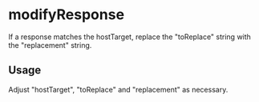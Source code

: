 # modifyResponse

If a response matches the hostTarget, replace the "toReplace" string with the "replacement" string.

## Usage

Adjust "hostTarget", "toReplace" and "replacement" as necessary.
